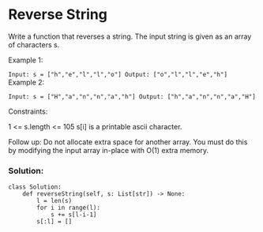 # Reverse String
Write a function that reverses a string. The input string is given as an array of characters s.

Example 1:

`Input: s = ["h","e","l","l","o"]
Output: ["o","l","l","e","h"]`
Example 2:

`Input: s = ["H","a","n","n","a","h"]
Output: ["h","a","n","n","a","H"]`
 

Constraints:

1 <= s.length <= 105
s[i] is a printable ascii character.
 

Follow up: Do not allocate extra space for another array. You must do this by modifying the input array in-place with O(1) extra memory.

### Solution:

```
class Solution:
    def reverseString(self, s: List[str]) -> None:
        l = len(s)
        for i in range(l):
            s += s[l-i-1]
        s[:l] = []
```
